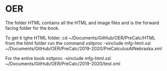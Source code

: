 # OER

The folder HTML contains all the HTML and image files and is the forward facing folder for the book.



To get ti tghe HTML folder.
cd ~/Documents/GitHub/OER/PreCalc/HTML
from the html folder run the command
xsltproc -xinclude mfg-html.xsl ~/Documents/GitHub/OER/PreCalc/2019-2020/PreCalculusAtNebraska.xml 


For the entire book 
xsltproc -xinclude mfg-html.xsl ~/Documents/GitHub/OER/PreCalc/2019-2020/test.xml 


